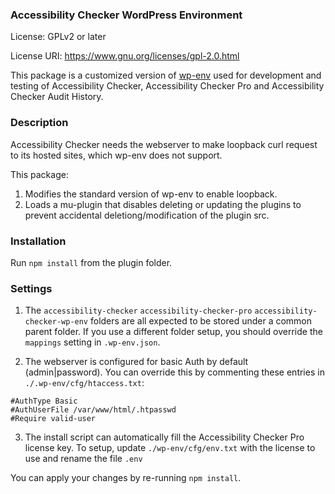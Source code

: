### Accessibility Checker WordPress Environment

License: GPLv2 or later

License URI: https://www.gnu.org/licenses/gpl-2.0.html

This package is a customized version of [wp-env](https://developer.wordpress.org/block-editor/reference-guides/packages/packages-env/) used for development and testing of Accessibility Checker, Accessibility Checker Pro and Accessibility Checker Audit History.


### Description

Accessibility Checker needs the webserver to make loopback curl request to its hosted sites, which wp-env does not support.

This package:

1. Modifies the standard version of wp-env to enable loopback.
2. Loads a mu-plugin that disables deleting or updating the plugins to prevent accidental deletiong/modification of the plugin src.


### Installation
Run `npm install` from the plugin folder.


### Settings
1. The `accessibility-checker` `accessibility-checker-pro` `accessibility-checker-wp-env` folders are all expected to be stored under a common parent folder. If you use a different folder setup, you should override the `mappings` setting in `.wp-env.json`.

2. The webserver is configured for basic Auth by default (admin|password). You can override this by commenting these entries in `./.wp-env/cfg/htaccess.txt`:

```#AuthName "Dialog prompt"
#AuthType Basic
#AuthUserFile /var/www/html/.htpasswd
#Require valid-user
```

3. The install script can automatically fill the Accessibility Checker Pro license key. To setup,
update `./wp-env/cfg/env.txt` with the license to use and rename the file `.env`

You can apply your changes by re-running `npm install`.


